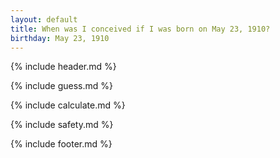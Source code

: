 ```yaml
---
layout: default
title: When was I conceived if I was born on May 23, 1910?
birthday: May 23, 1910
---
```


{% include header.md %}

{% include guess.md %}

{% include calculate.md %}

{% include safety.md %}

{% include footer.md %}



